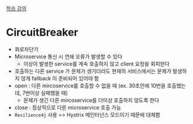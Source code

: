 

[학습 강의](https://www.inflearn.com/course/%EC%8A%A4%ED%94%84%EB%A7%81-%ED%81%B4%EB%9D%BC%EC%9A%B0%EB%93%9C-%EB%A7%88%EC%9D%B4%ED%81%AC%EB%A1%9C%EC%84%9C%EB%B9%84%EC%8A%A4/dashboard)

# CircuitBreaker
- 회로차단기
- Microservice 통신 시 연쇄 오류가 발생할 수 있다
  - 이상이 발생한 service를 계속 호출하지 않고 client 요청을 회피한다
- 호출하는 다른 service 가 문제가 생기더라도 현재의 서비스에서는 문제가 발생하지 않게 fallback 이 준비되어 있어야 함
- open : 다른 mircoservice를 호출할 수 없을 때 (ex. 30초안에 10번을 호출했는데, 7번이상 실패했을 때)
  - 문제가 생긴 다른 mircoservice를 더이상 호출하지 않도록 한다
- close : 정상적으로 다른 microservice 호출 가능
- `Resilience4j` 사용 => Hystrix 메인터넌스 모드이기 때문에 대체함
